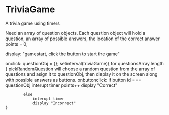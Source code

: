 # TriviaGame
A trivia game using timers


Need an array of question objects. Each question object will hold a question, an array of possible answers, the location of the correct answer
points = 0;

display: "gamestart, click the button to start the game"

onclick: 
    questionObj = {};
    setinterval(triviaGame){
    for questionsArray.length {
        pickRandomQuestion will choose a random question from the array of questions and asign it to questionObj, then display it on the screen along with possible answers as buttons. 
        onbuttonclick:
            if button id === questionObj
                interupt timer
                points++
                display "Correct"               

            else
                interupt timer
                display "Incorrect"
    }
        
        


